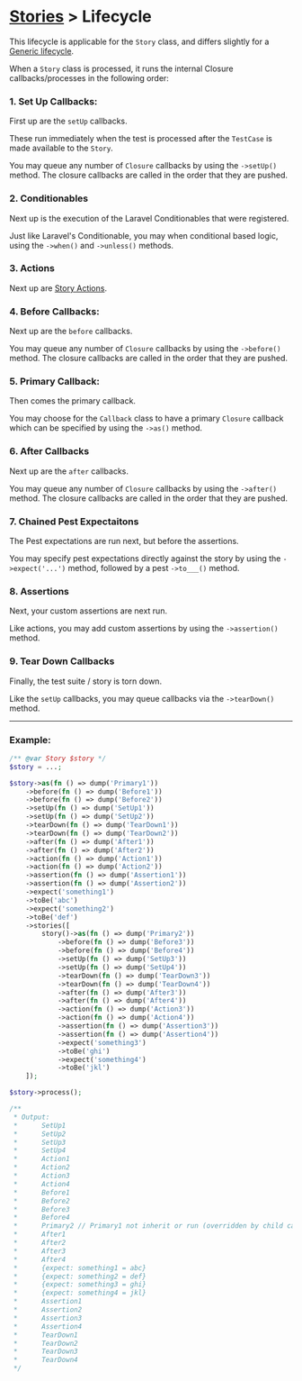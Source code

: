 # [Stories](/docs/stories/README.md) > Lifecycle

This lifecycle is applicable for the `Story` class, and differs slightly for a [Generic lifecycle](/docs/about-lifecycle.md).

When a `Story` class is processed, it runs the internal Closure callbacks/processes in the following order:

### 1. Set Up Callbacks:

First up are the `setUp` callbacks.

These run immediately when the test is processed after the `TestCase` is made available to the `Story`.

You may queue any number of `Closure` callbacks by using the `->setUp()` method. The closure callbacks are called in the order that they are pushed.

### 2. Conditionables

Next up is the execution of the Laravel Conditionables that were registered.

Just like Laravel's Conditionable, you may when conditional based logic, using the  `->when()` and `->unless()` methods.

### 3. Actions

Next up are [Story Actions](/docs/stories/about-actions.md).


### 4. Before Callbacks:

Next up are the `before` callbacks.

You may queue any number of `Closure` callbacks by using the `->before()` method. The closure callbacks are called in the order that they are pushed.

### 5. Primary Callback:

Then comes the primary callback.

You may choose for the `Callback` class to have a primary `Closure` callback which can be specified by using the `->as()` method.

### 6. After Callbacks

Next up are the `after` callbacks.

You may queue any number of `Closure` callbacks by using the `->after()` method. The closure callbacks are called in the order that they are pushed.

### 7. Chained Pest Expectaitons

The Pest expectations are run next, but before the assertions.

You may specify pest expectations directly against the story by using the `->expect('...')` method, followed by a pest `->to___()` method.

### 8. Assertions

Next, your custom assertions are next run.

Like actions, you may add custom assertions by using the `->assertion()` method.

### 9. Tear Down Callbacks

Finally, the test suite / story is torn down.

Like the `setUp` callbacks, you may  queue callbacks via the `->tearDown()` method.

---

### Example:

```php
/** @var Story $story */
$story = ...;

$story->as(fn () => dump('Primary1'))
    ->before(fn () => dump('Before1'))
    ->before(fn () => dump('Before2'))
    ->setUp(fn () => dump('SetUp1'))
    ->setUp(fn () => dump('SetUp2'))
    ->tearDown(fn () => dump('TearDown1'))
    ->tearDown(fn () => dump('TearDown2'))
    ->after(fn () => dump('After1'))
    ->after(fn () => dump('After2'))
    ->action(fn () => dump('Action1'))
    ->action(fn () => dump('Action2'))
    ->assertion(fn () => dump('Assertion1'))
    ->assertion(fn () => dump('Assertion2'))
    ->expect('something1')
    ->toBe('abc')
    ->expect('something2')
    ->toBe('def')
    ->stories([
        story()->as(fn () => dump('Primary2'))
            ->before(fn () => dump('Before3'))
            ->before(fn () => dump('Before4'))
            ->setUp(fn () => dump('SetUp3'))
            ->setUp(fn () => dump('SetUp4'))
            ->tearDown(fn () => dump('TearDown3'))
            ->tearDown(fn () => dump('TearDown4'))
            ->after(fn () => dump('After3'))
            ->after(fn () => dump('After4'))
            ->action(fn () => dump('Action3'))
            ->action(fn () => dump('Action4'))
            ->assertion(fn () => dump('Assertion3'))
            ->assertion(fn () => dump('Assertion4'))
            ->expect('something3')
            ->toBe('ghi')
            ->expect('something4')
            ->toBe('jkl')
    ]);

$story->process();

/**
 * Output:
 *      SetUp1
 *      SetUp2
 *      SetUp3
 *      SetUp4
 *      Action1
 *      Action2
 *      Action3
 *      Action4
 *      Before1
 *      Before2
 *      Before3
 *      Before4
 *      Primary2 // Primary1 not inherit or run (overridden by child callback)
 *      After1
 *      After2
 *      After3
 *      After4
 *      {expect: something1 = abc}
 *      {expect: something2 = def}
 *      {expect: something3 = ghi}
 *      {expect: something4 = jkl}
 *      Assertion1
 *      Assertion2
 *      Assertion3
 *      Assertion4
 *      TearDown1
 *      TearDown2
 *      TearDown3
 *      TearDown4
 */
```
